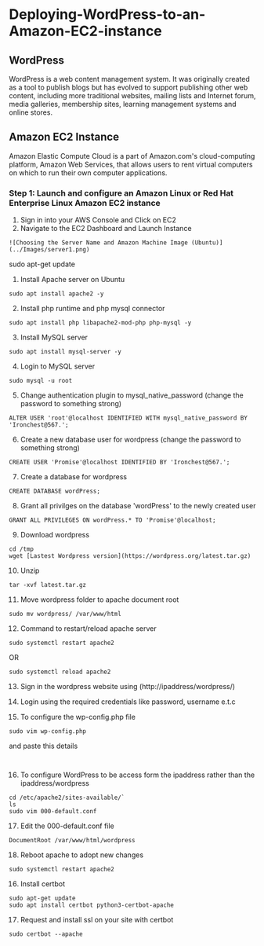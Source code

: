 # Deploying-WordPress-to-an-Amazon-EC2-instance
## WordPress
WordPress is a web content management system. It was originally created as a tool to publish blogs but has evolved to support publishing other web content, including more traditional websites, mailing lists and Internet forum, media galleries, membership sites, learning management systems and online stores.

## Amazon EC2 Instance
Amazon Elastic Compute Cloud is a part of Amazon.com's cloud-computing platform, Amazon Web Services, that allows users to rent virtual computers on which to run their own computer applications.

### Step 1: Launch and configure an Amazon Linux or Red Hat Enterprise Linux Amazon EC2 instance

1. Sign in into your AWS Console and Click on EC2
2. Navigate to the EC2 Dashboard and Launch Instance

`
![Choosing the Server Name and Amazon Machine Image (Ubuntu)](../Images/server1.png)
`

sudo apt-get update
1. Install Apache server on Ubuntu
``` 
sudo apt install apache2 -y

```

2. Install php runtime and php mysql connector
```
sudo apt install php libapache2-mod-php php-mysql -y

```

3. Install MySQL server
```
sudo apt install mysql-server -y

```

4. Login to MySQL server
```
sudo mysql -u root

```

5. Change authentication plugin to mysql_native_password (change the password to something strong)
```
ALTER USER 'root'@localhost IDENTIFIED WITH mysql_native_password BY 'Ironchest@567.';

```

6. Create a new database user for wordpress (change the password to something strong)
```
CREATE USER 'Promise'@localhost IDENTIFIED BY 'Ironchest@567.';

```

7. Create a database for wordpress
```
CREATE DATABASE wordPress;

```

8. Grant all privilges on the database 'wordPress' to the newly created user
```
GRANT ALL PRIVILEGES ON wordPress.* TO 'Promise'@localhost;

```

9. Download wordpress
```
cd /tmp
wget [Lastest Wordpress version](https://wordpress.org/latest.tar.gz)

```

10. Unzip
```
tar -xvf latest.tar.gz

```

11. Move wordpress folder to apache document root
```
sudo mv wordpress/ /var/www/html

```

12. Command to restart/reload apache server
```
sudo systemctl restart apache2

```
OR
```
sudo systemctl reload apache2

```

13. Sign in the wordpress website using (http://ipaddress/wordpress/)

14. Login using the required credentials like password, username e.t.c

15. To configure the wp-config.php file
```
sudo vim wp-config.php

```
and paste this details

```


```
16. To configure WordPress to be access form the ipaddress rather than the ipaddress/wordpress
```
cd /etc/apache2/sites-available/`
ls
sudo vim 000-default.conf

```

17. Edit the 000-default.conf file
```
DocumentRoot /var/www/html/wordpress

```

18. Reboot apache to adopt new changes
```
sudo systemctl restart apache2

```

16. Install certbot
```
sudo apt-get update
sudo apt install certbot python3-certbot-apache

```


17. Request and install ssl on your site with certbot
```
sudo certbot --apache

```